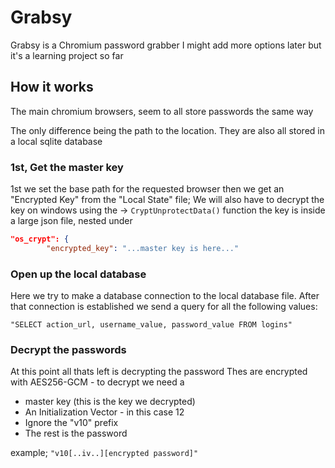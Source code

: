 # Grabsy
Grabsy is a Chromium password grabber
I might add more options later but it's a learning project so far



## How it works
The main chromium browsers, seem to all store passwords the same way

The only difference being the path to the location. 
They are also all stored in a local sqlite database

### 1st, Get the master key
1st we set the base path for the requested browser
then we get an "Encrypted Key" from the "Local State" file;
We will also have to decrypt the key on windows using the
    -> `CryptUnprotectData()` function
the key is inside a large json file, nested under
```json
"os_crypt": {
        "encrypted_key": "...master key is here..."
```


### Open up the local database
Here we try to make a database connection
to the local database file.
After that connection is established we send a query for all the following values:

`"SELECT action_url, username_value, password_value FROM logins"`


### Decrypt the passwords
At this point all thats left is decrypting the password
Thes are encrypted with AES256-GCM - to decrypt we need a
 - master key (this is the key we decrypted)
 - An Initialization Vector - in this case 12 
 - Ignore the "v10" prefix
 - The rest is the password

example; 
`"v10[..iv..][encrypted password]"`
